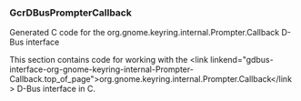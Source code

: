 ### GcrDBusPrompterCallback

Generated C code for the org.gnome.keyring.internal.Prompter.Callback D-Bus interface

 This section contains code for working with the &lt;link linkend="gdbus-interface-org-gnome-keyring-internal-Prompter-Callback.top_of_page"&gt;org.gnome.keyring.internal.Prompter.Callback&lt;/link&gt; D-Bus interface in C.

